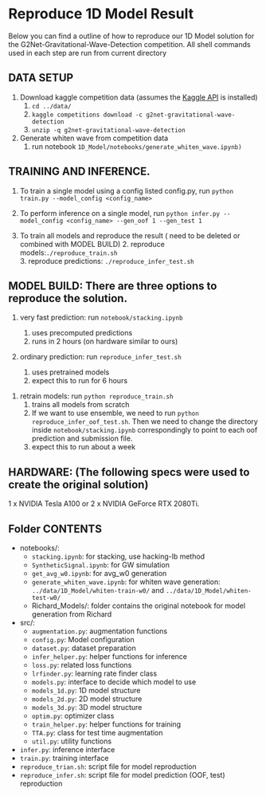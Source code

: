 # Reproduce 1D Model Result

Below you can find a outline of how to reproduce our 1D Model solution for the G2Net-Gravitational-Wave-Detection competition. All shell commands used in each step are run from current directory


## DATA SETUP 
1. Download kaggle competition data (assumes the [Kaggle API](https://github.com/Kaggle/kaggle-api) is installed)
   1. `cd ../data/`
   2. `kaggle competitions download -c g2net-gravitational-wave-detection`
   3. `unzip -q g2net-gravitational-wave-detection`
2. Generate whiten wave from competition data
   1. run notebook `1D_Model/notebooks/generate_whiten_wave.ipynb)`

## TRAINING AND INFERENCE. 

1. To train a single model using a config listed config.py, run `python train.py --model_config <config_name>`
2. To perform inference on a single model, run `python infer.py --model_config <config_name> --gen_oof 1 --gen_test 1`

3. To train all models and reproduce the result ( need to be deleted or combined with MODEL BUILD)
   2. reproduce models:`./reproduce_train.sh`  
   3. reproduce predictions: `./reproduce_infer_test.sh`

## MODEL BUILD: There are three options to reproduce the solution.

1) very fast prediction: run `notebook/stacking.ipynb`
    1. uses precomputed predictions
    2. runs in 2 hours (on hardware similar to ours)
2) ordinary prediction: run `reproduce_infer_test.sh`

    1) uses pretrained models
    2) expect this to run for 6 hours

1. retrain models: run `python reproduce_train.sh`
   1. trains all models from scratch
   2. If we want to use ensemble, we need to run `python reproduce_infer_oof_test.sh`. Then we need to change the directory inside `notebook/stacking.ipynb` correspondingly to point to each oof prediction and submission file.
   3. expect this to run about a week


## HARDWARE: (The following specs were used to create the original solution)

1 x NVIDIA Tesla A100 or 2 x NVIDIA GeForce RTX 2080Ti.

## Folder CONTENTS

- notebooks/:
  - `stacking.ipynb`: for stacking, use hacking-lb method
  - `SyntheticSignal.ipynb`: for GW simulation
  - `get_avg_w0.ipynb`: for avg_w0 generation
  - `generate_whiten_wave.ipynb`: for whiten wave generation: `../data/1D_Model/whiten-train-w0/` and `../data/1D_Model/whiten-test-w0/`
  - Richard_Models/: folder contains the original notebook for model generation from Richard
- src/:
  - `augmentation.py`: augmentation functions 
  - `config.py`: Model configuration
  - `dataset.py`: dataset preparation
  - `infer_helper.py`: helper functions for inference
  - `loss.py`: related loss functions
  - `lrfinder.py`: learning rate finder class
  - `models.py`: interface to decide which model to use
  - `models_1d.py`: 1D model structure
  - `models_2d.py`: 2D model structure
  - `models_3d.py`: 3D model structure
  - `optim.py`: optimizer class
  - `train_helper.py`: helper functions for training
  - `TTA.py`: class for test time augmentation
  - `util.py`: utility functions
- `infer.py`: inference interface
- `train.py`: training interface
- `reproduce_trian.sh`: script file for model reproduction
- `reproduce_infer.sh`: script file for model prediction (OOF, test) reproduction
